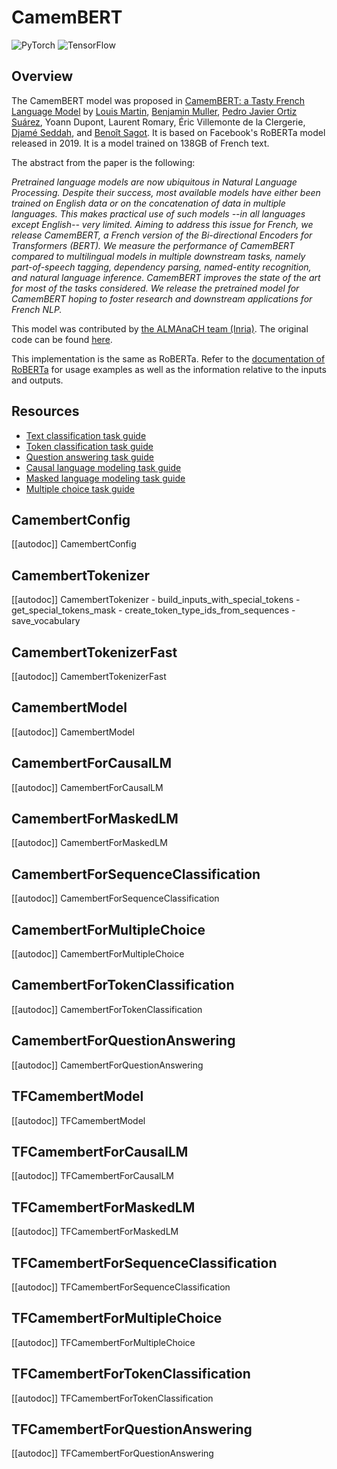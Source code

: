 <!--Copyright 2020 The HuggingFace Team. All rights reserved.

Licensed under the Apache License, Version 2.0 (the "License"); you may not use this file except in compliance with
the License. You may obtain a copy of the License at

http://www.apache.org/licenses/LICENSE-2.0

Unless required by applicable law or agreed to in writing, software distributed under the License is distributed on
an "AS IS" BASIS, WITHOUT WARRANTIES OR CONDITIONS OF ANY KIND, either express or implied. See the License for the
specific language governing permissions and limitations under the License.

⚠️ Note that this file is in Markdown but contain specific syntax for our doc-builder (similar to MDX) that may not be
rendered properly in your Markdown viewer.

-->

# CamemBERT

<div class="flex flex-wrap space-x-1">
<img alt="PyTorch" src="https://img.shields.io/badge/PyTorch-DE3412?style=flat&logo=pytorch&logoColor=white">
<img alt="TensorFlow" src="https://img.shields.io/badge/TensorFlow-FF6F00?style=flat&logo=tensorflow&logoColor=white">
</div>

## Overview

The CamemBERT model was proposed in [CamemBERT: a Tasty French Language Model](https://arxiv.org/abs/1911.03894) by
[Louis Martin](https://huggingface.co/louismartin), [Benjamin Muller](https://huggingface.co/benjamin-mlr), [Pedro Javier Ortiz Suárez](https://huggingface.co/pjox), Yoann Dupont, Laurent Romary, Éric Villemonte de la
Clergerie, [Djamé Seddah](https://huggingface.co/Djame), and [Benoît Sagot](https://huggingface.co/sagot). It is based on Facebook's RoBERTa model released in 2019. It is a model
trained on 138GB of French text.

The abstract from the paper is the following:

*Pretrained language models are now ubiquitous in Natural Language Processing. Despite their success, most available
models have either been trained on English data or on the concatenation of data in multiple languages. This makes
practical use of such models --in all languages except English-- very limited. Aiming to address this issue for French,
we release CamemBERT, a French version of the Bi-directional Encoders for Transformers (BERT). We measure the
performance of CamemBERT compared to multilingual models in multiple downstream tasks, namely part-of-speech tagging,
dependency parsing, named-entity recognition, and natural language inference. CamemBERT improves the state of the art
for most of the tasks considered. We release the pretrained model for CamemBERT hoping to foster research and
downstream applications for French NLP.*

This model was contributed by [the ALMAnaCH team (Inria)](https://huggingface.co/almanach). The original code can be found [here](https://camembert-model.fr/).

<Tip>

This implementation is the same as RoBERTa. Refer to the [documentation of RoBERTa](roberta) for usage examples as well 
as the information relative to the inputs and outputs.

</Tip>

## Resources

- [Text classification task guide](../tasks/sequence_classification)
- [Token classification task guide](../tasks/token_classification)
- [Question answering task guide](../tasks/question_answering)
- [Causal language modeling task guide](../tasks/language_modeling)
- [Masked language modeling task guide](../tasks/masked_language_modeling)
- [Multiple choice task guide](../tasks/multiple_choice)

## CamembertConfig

[[autodoc]] CamembertConfig

## CamembertTokenizer

[[autodoc]] CamembertTokenizer
    - build_inputs_with_special_tokens
    - get_special_tokens_mask
    - create_token_type_ids_from_sequences
    - save_vocabulary

## CamembertTokenizerFast

[[autodoc]] CamembertTokenizerFast

<frameworkcontent>
<pt>

## CamembertModel

[[autodoc]] CamembertModel

## CamembertForCausalLM

[[autodoc]] CamembertForCausalLM

## CamembertForMaskedLM

[[autodoc]] CamembertForMaskedLM

## CamembertForSequenceClassification

[[autodoc]] CamembertForSequenceClassification

## CamembertForMultipleChoice

[[autodoc]] CamembertForMultipleChoice

## CamembertForTokenClassification

[[autodoc]] CamembertForTokenClassification

## CamembertForQuestionAnswering

[[autodoc]] CamembertForQuestionAnswering

</pt>
<tf>

## TFCamembertModel

[[autodoc]] TFCamembertModel

## TFCamembertForCausalLM

[[autodoc]] TFCamembertForCausalLM

## TFCamembertForMaskedLM

[[autodoc]] TFCamembertForMaskedLM

## TFCamembertForSequenceClassification

[[autodoc]] TFCamembertForSequenceClassification

## TFCamembertForMultipleChoice

[[autodoc]] TFCamembertForMultipleChoice

## TFCamembertForTokenClassification

[[autodoc]] TFCamembertForTokenClassification

## TFCamembertForQuestionAnswering

[[autodoc]] TFCamembertForQuestionAnswering

</tf>
</frameworkcontent>


